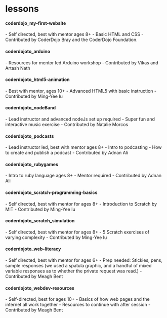 # lessons

<h4>coderdojo_my-first-website</h4> 
- Self directed, best with mentor ages 8+
- Basic HTML and CSS
- Contributed by CoderDojo Bray and the CoderDojo Foundation.

<h4>coderdojoto_arduino</h4> 
- Resources for mentor led Arduino workshop
- Contributed by Vikas and Artash Nath

<h4>coderdojoto_html5-animation</h4>
- Best with mentor, ages 10+
- Advanced HTML5 with basic instruction
- Contributed by Ming-Yee Iu

<h4>coderdojoto_nodeBand</h4> 
- Lead instructor and advanced nodeJs set up required
- Super fun and interactive music exercise
- Contributed by Natalie Morcos

<h4>coderdojoto_podcasts</h4>
- Lead instructor led, best with mentor ages 8+
- Intro to podcasting
- How to create and publish a podcast
- Contributed by Adnan Ali

<h4>coderdojoto_rubygames</h4>
- Intro to ruby language ages 8+
- Mentor required
- Contributed by Adnan Ali

<h4>coderdojoto_scratch-programming-basics</h4>
- Self directed, best with mentor for ages 8+
- Introduction to Scratch by MIT
- Contributed by Ming-Yee Iu

<h4>coderdojoto_scratch_simulation</h4>
- Self directed, best with mentor for ages 8+
- 5 Scratch exercises of varying complexity
- Contributed by Ming-Yee Iu

<h4>coderdojoto_web-literacy</h4>
- Self directed, best with mentor for ages 6+
- Prep needed: Stickies, pens, sample responses (we used a spatula graphic, and a handful of mixed variable responses as to whether the private request was read.)
- Contributed by Meagh Bent

<h4>coderdojoto_webdev-resources</h4>	
- Self-directed, best for ages 10+
- Basics of how web pages and the internet all work together
- Resources to continue with after session
- Contributed by Meagh Bent
